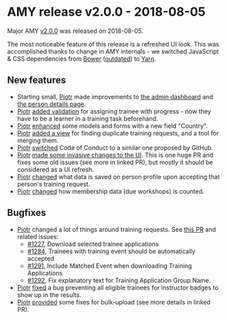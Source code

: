 # AMY release v2.0.0 - 2018-08-05

Major AMY [v2.0.0][] was released on 2018-08-05.

The most noticeable feature of this release is a refreshed UI look. This was
accomplished thanks to change in AMY internals - we switched JavaScript & CSS
dependencies from [Bower][]
([outdated](https://bower.io/blog/2017/how-to-migrate-away-from-bower/)) to
[Yarn][].

## New features

* Starting small, [Piotr][] made improvements to
  [the admin dashboard](https://github.com/swcarpentry/amy/pull/1289) and
  [the person details page](https://github.com/swcarpentry/amy/pull/1290).
* [Piotr][] [added validation](https://github.com/swcarpentry/amy/pull/1295)
  for assigning trainee with progress - now they
  have to be a learner in a training task beforehand.
* [Piotr][] [enhanced](https://github.com/swcarpentry/amy/pull/1297) some
  models and forms with a new field "Country".
* [Piotr][] [added a view](https://github.com/swcarpentry/amy/pull/1300) for
  finding duplicate training requests, and a tool for merging them.
* [Piotr][] [switched](https://github.com/swcarpentry/amy/pull/1302)
  Code of Conduct to a similar one proposed by GitHub.
* [Piotr][] [made some invasive changes to the UI](https://github.com/swcarpentry/amy/pull/1311).
  This is one huge PR and fixes some old issues (see more in linked PR), but
  mostly it should be considered as a UI refresh.
* [Piotr][] [changed](https://github.com/swcarpentry/amy/pull/1313) what data
  is saved on person profile upon accepting that person's training request.
* [Piotr][] [changed](https://github.com/swcarpentry/amy/pull/1314) how
  membership data (due workshops) is counted.

## Bugfixes
* [Piotr][] changed a lot of things around training requests. See
  [this PR](https://github.com/swcarpentry/amy/pull/1293) and related issues:
  * [#1227](https://github.com/swcarpentry/amy/issues/1227), Download selected trainee applications
  * [#1284](https://github.com/swcarpentry/amy/issues/1284), Trainees with training event should be automatically accepted
  * [#1291](https://github.com/swcarpentry/amy/issues/1291), Include Matched Event when downloading Training Applications
  * [#1292](https://github.com/swcarpentry/amy/issues/1292), Fix explanatory text for Training Application Group Name.
* [Piotr][] [fixed](https://github.com/swcarpentry/amy/pull/1296) a bug
  preventing all eligible trainees for instructor badges to show up in the
  results.
* [Piotr][] [provided](https://github.com/swcarpentry/amy/pull/1301) some fixes
  for bulk-upload (see more details in linked PR).


[v2.0.0]: https://github.com/swcarpentry/amy/milestone/47
[Bower]: https://bower.io/
[Yarn]: https://yarnpkg.com/
[Piotr]: https://github.com/pbanaszkiewicz
